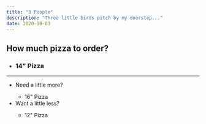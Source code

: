 ```yaml
---
title: "3 People"
description: "Three little birds pitch by my doorstep..."
date: 2020-10-03
---
```

<h2>How much pizza to order?</h2>
<ul>
  <li><h3>14" Pizza</h3></li>
</ul>
<hr>
<div class="tdbc-section">
<ul class="tdbc-column-container">
  <li class="tdbc-card tdbc-card--outlined">
    <div class="tdbc-card__content">
      <span class="tdbc-card__title">
        Need a little more?
      </span>
      <ul>
      	<li>16" Pizza</li>
      </ul>
    </div>
  </li>
  <li class="tdbc-card tdbc-card--outlined">
    <div class="tdbc-card__content">
      <span class="tdbc-card__title">
        Want a little less?
      </span>
      <ul>
        <li>12" Pizza</li>
      </ul>
    </div>
  </li>
</ul>
</div>